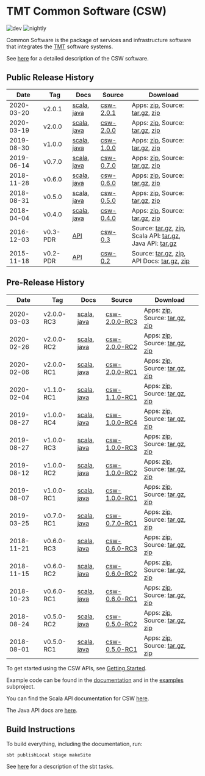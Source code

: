# TMT Common Software (CSW)

![dev](https://github.com/tmtsoftware/csw/workflows/dev/badge.svg)
![nightly](https://github.com/tmtsoftware/csw/workflows/nightly/badge.svg)

Common Software is the package of services and infrastructure software that integrates the [TMT](http://www.tmt.org) software systems.

See [here](https://tmtsoftware.github.io/csw/) for a detailed description of the CSW software.

## Public Release History

| Date | Tag | Docs | Source | Download |
|-----|-----|--------|-----|-----|
| 2020-03-20 | v2.0.1 | [scala](https://tmtsoftware.github.io/csw/2.0.1/api/scala/index.html), [java](https://tmtsoftware.github.io/csw/2.0.1/api/java/index.html) | [csw-2.0.1](https://github.com/tmtsoftware/csw/tree/v2.0.1)| Apps: [zip](https://github.com/tmtsoftware/csw/releases/download/v2.0.1/csw-apps-2.0.1.zip), Source: [tar.gz](https://github.com/tmtsoftware/csw/archive/v2.0.1.tar.gz), [zip](https://github.com/tmtsoftware/csw/archive/v2.0.1.zip) |
| 2020-03-19 | v2.0.0 | [scala](https://tmtsoftware.github.io/csw/2.0.0/api/scala/index.html), [java](https://tmtsoftware.github.io/csw/2.0.0/api/java/index.html) | [csw-2.0.0](https://github.com/tmtsoftware/csw/tree/v2.0.0)| Apps: [zip](https://github.com/tmtsoftware/csw/releases/download/v2.0.0/csw-apps-2.0.0.zip), Source: [tar.gz](https://github.com/tmtsoftware/csw/archive/v2.0.0.tar.gz), [zip](https://github.com/tmtsoftware/csw/archive/v2.0.0.zip) |
| 2019-08-30 | v1.0.0 | [scala](https://tmtsoftware.github.io/csw/1.0.0/api/scala/index.html), [java](https://tmtsoftware.github.io/csw/1.0.0/api/java/index.html) | [csw-1.0.0](https://github.com/tmtsoftware/csw/tree/v1.0.0)| Apps: [zip](https://github.com/tmtsoftware/csw/releases/download/v1.0.0/csw-apps-1.0.0.zip), Source: [tar.gz](https://github.com/tmtsoftware/csw/archive/v1.0.0.tar.gz), [zip](https://github.com/tmtsoftware/csw/archive/v1.0.0.zip) |
| 2019-06-14 | v0.7.0 | [scala](https://tmtsoftware.github.io/csw/0.7.0/api/scala/index.html), [java](https://tmtsoftware.github.io/csw/0.7.0/api/java/index.html) | [csw-0.7.0](https://github.com/tmtsoftware/csw/tree/v0.7.0)| Apps: [zip](https://github.com/tmtsoftware/csw/releases/download/v0.7.0/csw-apps-0.7.0.zip), Source: [tar.gz](https://github.com/tmtsoftware/csw/archive/v0.7.0.tar.gz), [zip](https://github.com/tmtsoftware/csw/archive/v0.7.0.zip) |
| 2018-11-28 | v0.6.0 | [scala](https://tmtsoftware.github.io/csw/0.6.0/api/scala/index.html), [java](https://tmtsoftware.github.io/csw/0.6.0/api/java/index.html) | [csw-0.6.0](https://github.com/tmtsoftware/csw/tree/v0.6.0)| Apps: [zip](https://github.com/tmtsoftware/csw/releases/download/v0.6.0/csw-apps-0.6.0.zip), Source: [tar.gz](https://github.com/tmtsoftware/csw/archive/v0.6.0.tar.gz), [zip](https://github.com/tmtsoftware/csw/archive/v0.6.0.zip) |
| 2018-08-31 | v0.5.0 | [scala](https://tmtsoftware.github.io/csw/0.5.0/api/scala/index.html), [java](https://tmtsoftware.github.io/csw/0.5.0/api/java/index.html) | [csw-0.5.0](https://github.com/tmtsoftware/csw/tree/v0.5.0)| Apps: [zip](https://github.com/tmtsoftware/csw/releases/download/v0.5.0/csw-apps-0.5.0.zip), Source: [tar.gz](https://github.com/tmtsoftware/csw/archive/v0.5.0.tar.gz), [zip](https://github.com/tmtsoftware/csw/archive/v0.5.0.zip) |
| 2018-04-04 | v0.4.0 | [scala](https://tmtsoftware.github.io/csw/0.4.0/api/scala/index.html), [java](https://tmtsoftware.github.io/csw/0.4.0/api/java/index.html) | [csw-0.4.0](https://github.com/tmtsoftware/csw/tree/v0.4.0)| Apps: [zip](https://github.com/tmtsoftware/csw/releases/download/v0.4.0/csw-apps-0.4.0.zip), Source: [tar.gz](https://github.com/tmtsoftware/csw/archive/v0.4.0.tar.gz), [zip](https://github.com/tmtsoftware/csw/archive/v0.4.0.zip) |
| 2016-12-03 | v0.3-PDR | [API](http://tmtsoftware.github.io/csw/) | [csw-0.3](https://github.com/tmtsoftware/csw/tree/v0.3-PDR)| Source: [tar.gz](https://github.com/tmtsoftware/csw/archive/v0.3-PDR.tar.gz), [zip](https://github.com/tmtsoftware/csw/archive/v0.3-PDR.zip), <br>Scala API: [tar.gz](https://github.com/tmtsoftware/csw/releases/download/v0.3-PDR/csw-0.3-scaladoc.tar.gz), Java API: [tar.gz](https://github.com/tmtsoftware/csw/releases/download/v0.3-PDR/csw-0.3-javadoc.tar.gz) |
| 2015-11-18 | v0.2-PDR | [API](https://cdn.rawgit.com/tmtsoftware/csw/CSW-API-0.2-PDR/index.html) | [csw-0.2](https://github.com/tmtsoftware/csw/tree/v0.2-PDR)| Source: [tar.gz](https://github.com/tmtsoftware/csw/archive/v0.2-PDR.tar.gz), [zip](https://github.com/tmtsoftware/csw/archive/v0.2-PDR.zip), API Docs: [tar.gz](https://github.com/tmtsoftware/csw/archive/CSW-API-0.2-PDR.tar.gz), [zip](https://github.com/tmtsoftware/csw/archive/CSW-API-0.2-PDR.zip) |

## Pre-Release History

| Date | Tag | Docs | Source | Download |
|-----|-----|--------|-----|-----|
| 2020-03-03 | v2.0.0-RC3 | [scala](https://tmtsoftware.github.io/csw/2.0.0-RC3/api/scala/index.html), [java](https://tmtsoftware.github.io/csw/2.0.0-RC3/api/java/index.html) | [csw-2.0.0-RC3](https://github.com/tmtsoftware/csw/tree/v2.0.0-RC3)| Apps: [zip](https://github.com/tmtsoftware/csw/releases/download/v2.0.0-RC3/csw-apps-2.0.0-RC3.zip), Source: [tar.gz](https://github.com/tmtsoftware/csw/archive/v2.0.0-RC3.tar.gz), [zip](https://github.com/tmtsoftware/csw/archive/v2.0.0-RC3.zip) |
| 2020-02-26 | v2.0.0-RC2 | [scala](https://tmtsoftware.github.io/csw/2.0.0-RC2/api/scala/index.html), [java](https://tmtsoftware.github.io/csw/2.0.0-RC2/api/java/index.html) | [csw-2.0.0-RC2](https://github.com/tmtsoftware/csw/tree/v2.0.0-RC2)| Apps: [zip](https://github.com/tmtsoftware/csw/releases/download/v2.0.0-RC2/csw-apps-2.0.0-RC2.zip), Source: [tar.gz](https://github.com/tmtsoftware/csw/archive/v2.0.0-RC2.tar.gz), [zip](https://github.com/tmtsoftware/csw/archive/v2.0.0-RC2.zip) |
| 2020-02-06 | v2.0.0-RC1 | [scala](https://tmtsoftware.github.io/csw/2.0.0-RC1/api/scala/index.html), [java](https://tmtsoftware.github.io/csw/2.0.0-RC1/api/java/index.html) | [csw-2.0.0-RC1](https://github.com/tmtsoftware/csw/tree/v2.0.0-RC1)| Apps: [zip](https://github.com/tmtsoftware/csw/releases/download/v2.0.0-RC1/csw-apps-2.0.0-RC1.zip), Source: [tar.gz](https://github.com/tmtsoftware/csw/archive/v2.0.0-RC1.tar.gz), [zip](https://github.com/tmtsoftware/csw/archive/v2.0.0-RC1.zip) |
| 2020-02-04 | v1.1.0-RC1 | [scala](https://tmtsoftware.github.io/csw/1.1.0-RC1/api/scala/index.html), [java](https://tmtsoftware.github.io/csw/1.1.0-RC1/api/java/index.html) | [csw-1.1.0-RC1](https://github.com/tmtsoftware/csw/tree/v1.1.0-RC1)| Apps: [zip](https://github.com/tmtsoftware/csw/releases/download/v1.1.0-RC1/csw-apps-1.1.0-RC1.zip), Source: [tar.gz](https://github.com/tmtsoftware/csw/archive/v1.1.0-RC1.tar.gz), [zip](https://github.com/tmtsoftware/csw/archive/v1.1.0-RC1.zip) |
| 2019-08-27 | v1.0.0-RC4 | [scala](https://tmtsoftware.github.io/csw/1.0.0-RC4/api/scala/index.html), [java](https://tmtsoftware.github.io/csw/1.0.0-RC4/api/java/index.html) | [csw-1.0.0-RC4](https://github.com/tmtsoftware/csw/tree/v1.0.0-RC4)| Apps: [zip](https://github.com/tmtsoftware/csw/releases/download/v1.0.0-RC4/csw-apps-1.0.0-RC4.zip), Source: [tar.gz](https://github.com/tmtsoftware/csw/archive/v1.0.0-RC4.tar.gz), [zip](https://github.com/tmtsoftware/csw/archive/v1.0.0-RC4.zip) |
| 2019-08-27 | v1.0.0-RC3 | [scala](https://tmtsoftware.github.io/csw/1.0.0-RC3/api/scala/index.html), [java](https://tmtsoftware.github.io/csw/1.0.0-RC3/api/java/index.html) | [csw-1.0.0-RC3](https://github.com/tmtsoftware/csw/tree/v1.0.0-RC3)| Apps: [zip](https://github.com/tmtsoftware/csw/releases/download/v1.0.0-RC3/csw-apps-1.0.0-RC3.zip), Source: [tar.gz](https://github.com/tmtsoftware/csw/archive/v1.0.0-RC3.tar.gz), [zip](https://github.com/tmtsoftware/csw/archive/v1.0.0-RC3.zip) |
| 2019-08-12 | v1.0.0-RC2 | [scala](https://tmtsoftware.github.io/csw/1.0.0-RC2/api/scala/index.html), [java](https://tmtsoftware.github.io/csw/1.0.0-RC2/api/java/index.html) | [csw-1.0.0-RC2](https://github.com/tmtsoftware/csw/tree/v1.0.0-RC2)| Apps: [zip](https://github.com/tmtsoftware/csw/releases/download/v1.0.0-RC2/csw-apps-1.0.0-RC2.zip), Source: [tar.gz](https://github.com/tmtsoftware/csw/archive/v1.0.0-RC2.tar.gz), [zip](https://github.com/tmtsoftware/csw/archive/v1.0.0-RC2.zip) |
| 2019-08-07 | v1.0.0-RC1 | [scala](https://tmtsoftware.github.io/csw/1.0.0-RC1/api/scala/index.html), [java](https://tmtsoftware.github.io/csw/1.0.0-RC1/api/java/index.html) | [csw-1.0.0-RC1](https://github.com/tmtsoftware/csw/tree/v1.0.0-RC1)| Apps: [zip](https://github.com/tmtsoftware/csw/releases/download/v1.0.0-RC1/csw-apps-1.0.0-RC1.zip), Source: [tar.gz](https://github.com/tmtsoftware/csw/archive/v1.0.0-RC1.tar.gz), [zip](https://github.com/tmtsoftware/csw/archive/v1.0.0-RC1.zip) |
| 2019-03-25 | v0.7.0-RC1 | [scala](https://tmtsoftware.github.io/csw/0.7.0-RC1/api/scala/index.html), [java](https://tmtsoftware.github.io/csw/0.7.0-RC1/api/java/index.html) | [csw-0.7.0-RC1](https://github.com/tmtsoftware/csw/tree/v0.7.0-RC1)| Apps: [zip](https://github.com/tmtsoftware/csw/releases/download/v0.7.0-RC1/csw-apps-0.7.0-RC1.zip), Source: [tar.gz](https://github.com/tmtsoftware/csw/archive/v0.7.0-RC1.tar.gz), [zip](https://github.com/tmtsoftware/csw/archive/v0.7.0-RC1.zip) |
| 2018-11-21 | v0.6.0-RC3 | [scala](https://tmtsoftware.github.io/csw/0.6.0-RC3/api/scala/index.html), [java](https://tmtsoftware.github.io/csw/0.6.0-RC3/api/java/index.html) | [csw-0.6.0-RC3](https://github.com/tmtsoftware/csw/tree/v0.6.0-RC3)| Apps: [zip](https://github.com/tmtsoftware/csw/releases/download/v0.6.0-RC3/csw-apps-0.6.0-RC3.zip), Source: [tar.gz](https://github.com/tmtsoftware/csw/archive/v0.6.0-RC3.tar.gz), [zip](https://github.com/tmtsoftware/csw/archive/v0.6.0-RC3.zip) |
| 2018-11-15 | v0.6.0-RC2 | [scala](https://tmtsoftware.github.io/csw/0.6.0-RC2/api/scala/index.html), [java](https://tmtsoftware.github.io/csw/0.6.0-RC2/api/java/index.html) | [csw-0.6.0-RC2](https://github.com/tmtsoftware/csw/tree/v0.6.0-RC2)| Apps: [zip](https://github.com/tmtsoftware/csw/releases/download/v0.6.0-RC2/csw-apps-0.6.0-RC2.zip), Source: [tar.gz](https://github.com/tmtsoftware/csw/archive/v0.6.0-RC2.tar.gz), [zip](https://github.com/tmtsoftware/csw/archive/v0.6.0-RC2.zip) |
| 2018-10-23 | v0.6.0-RC1 | [scala](https://tmtsoftware.github.io/csw/0.6.0-RC1/api/scala/index.html), [java](https://tmtsoftware.github.io/csw/0.6.0-RC1/api/java/index.html) | [csw-0.6.0-RC1](https://github.com/tmtsoftware/csw/tree/v0.6.0-RC1)| Apps: [zip](https://github.com/tmtsoftware/csw/releases/download/v0.6.0-RC1/csw-apps-0.6.0-RC1.zip), Source: [tar.gz](https://github.com/tmtsoftware/csw/archive/v0.6.0-RC1.tar.gz), [zip](https://github.com/tmtsoftware/csw/archive/v0.6.0-RC1.zip) |
| 2018-08-24 | v0.5.0-RC2 | [scala](https://tmtsoftware.github.io/csw/0.5.0-RC2/api/scala/index.html), [java](https://tmtsoftware.github.io/csw/0.5.0-RC2/api/java/index.html) | [csw-0.5.0-RC2](https://github.com/tmtsoftware/csw/tree/v0.5.0-RC2)| Apps: [zip](https://github.com/tmtsoftware/csw/releases/download/v0.5.0-RC2/csw-apps-0.5.0-RC2.zip), Source: [tar.gz](https://github.com/tmtsoftware/csw/archive/v0.5.0-RC2.tar.gz), [zip](https://github.com/tmtsoftware/csw/archive/v0.5.0-RC2.zip) |
| 2018-08-01 | v0.5.0-RC1 | [scala](https://tmtsoftware.github.io/csw/0.5.0-RC1/api/scala/index.html), [java](https://tmtsoftware.github.io/csw/0.5.0-RC1/api/java/index.html) | [csw-0.5.0-RC1](https://github.com/tmtsoftware/csw/tree/v0.5.0-RC1)| Apps: [zip](https://github.com/tmtsoftware/csw/releases/download/v0.5.0-RC1/csw-apps-0.5.0-RC1.zip), Source: [tar.gz](https://github.com/tmtsoftware/csw/archive/v0.5.0-RC1.tar.gz), [zip](https://github.com/tmtsoftware/csw/archive/v0.5.0-RC1.zip) |

To get started using the CSW APIs, see [Getting Started](https://tmtsoftware.github.io/csw/commons/getting-started.html).

Example code can be found in the [documentation](https://tmtsoftware.github.io/csw/) and in the [examples](examples) subproject.

You can find the Scala API documentation for CSW [here](https://tmtsoftware.github.io/csw/api/scala/csw/index.html).

The Java API docs are [here](https://tmtsoftware.github.io/csw/api/java/?/index.html).

## Build Instructions

To build everything, including the documentation, run:

    sbt publishLocal stage makeSite

See [here](https://tmtsoftware.github.io/csw/commons/sbt-tasks.html) for a description of the sbt tasks.
